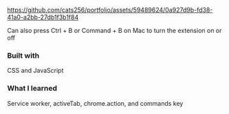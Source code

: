 https://github.com/cats256/portfolio/assets/59489624/0a927d9b-fd38-41a0-a2bb-27db1f3b1f84

Can also press Ctrl + B or Command + B on Mac to turn the extension on or off

### Built with

CSS and JavaScript

### What I learned

Service worker, activeTab, chrome.action, and commands key
